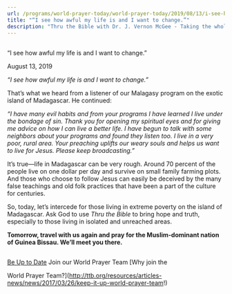 ```yaml
---
url: /programs/world-prayer-today/world-prayer-today/2019/08/13/i-see-how-awful-my-life-is-and-i-want-to-change-
title: "“I see how awful my life is and I want to change.”"
description: "Thru the Bible with Dr. J. Vernon McGee - Taking the whole Word to the whole world"
---
```







## 
 “I see how awful my life is and I want to change.”


August 13, 2019




*“I see how awful my life is and I want to change.”*


That’s what we heard from a listener of our Malagasy program on the exotic island of Madagascar. He continued:


*“I have many evil habits and from your programs I have learned I live under the bondage of sin. Thank you for opening my spiritual eyes and for giving me advice on how I can live a better life. I have begun to talk with some neighbors about your programs and found they listen too. I live in a very poor, rural area. Your preaching* *uplifts our weary souls and helps us want to live for Jesus. Please keep broadcasting.”*


It’s true—life in Madagascar can be very rough. Around 70 percent of the people live on one dollar per day and survive on small family farming plots. And those who choose to follow Jesus can easily be deceived by the many false teachings and old folk practices that have been a part of the culture for centuries. 


So, today, let’s intercede for those living in extreme poverty on the island of Madagascar. Ask God to use *Thru the Bible* to bring hope and truth, especially to those living in isolated and unreached areas. 


**Tomorrow, travel with us again and pray for the Muslim-dominant nation of Guinea Bissau. We’ll meet you there.**







## 




[Be Up to Date](http://feeds.feedburner.com/WorldPrayerToday "World Prayer Today RSS Feed")
Join our World Prayer Team
[Why join the  

World Prayer Team?](http://ttb.org/resources/articles-news/news/2017/03/26/keep-it-up-world-prayer-team!)




